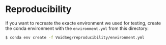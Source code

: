 # Reproducibility

If you want to recreate the exacte environment we used for testing, create the conda environment with the 
`environment.yml` from this directory:

```bash
$ conda env create -f VoidSeg/reproducibility/environment.yml
```